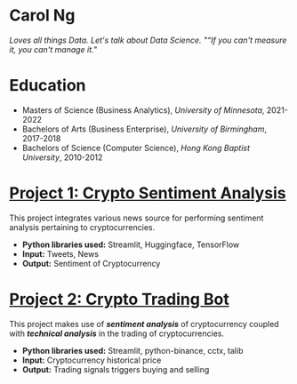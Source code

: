 # Carol Ng
*Loves all things Data. Let's talk about Data Science.*
*"“If you can't measure it, you can't manage it."*

# Education
* Masters of Science (Business Analytics), *University of Minnesota*, 2021-2022
* Bachelors of Arts (Business Enterprise), *University of Birmingham*, 2017-2018
* Bachelors of Science (Computer Science), *Hong Kong Baptist University*, 2010-2012

# [Project 1: Crypto Sentiment Analysis](http://youtube.com/dataprofessor)

This project integrates various news source for performing sentiment analysis pertaining to cryptocurrencies.
* **Python libraries used:** Streamlit, Huggingface, TensorFlow
* **Input:** Tweets, News
* **Output:** Sentiment of Cryptocurrency

# [Project 2: Crypto Trading Bot](http://youtube.com/dataprofessor)

This project makes use of ***sentiment analysis*** of cryptocurrency coupled with ***technical analysis*** in the trading of cryptocurrencies.
* **Python libraries used:** Streamlit, python-binance, cctx, talib
* **Input:** Cryptocurrency historical price
* **Output:** Trading signals triggers buying and selling
